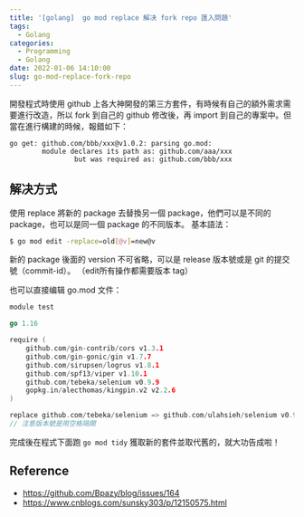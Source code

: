 ```yaml
---
title: '[golang]  go mod replace 解决 fork repo 匯入問題'
tags:
  - Golang
categories:
  - Programming
  - Golang
date: 2022-01-06 14:10:00
slug: go-mod-replace-fork-repo
---
```

開發程式時使用 github 上各大神開發的第三方套件，有時候有自己的額外需求需要進行改造，所以 fork 到自己的 github 修改後，再 import 到自己的專案中。但當在進行構建的時候，報錯如下：
```
go get: github.com/bbb/xxx@v1.0.2: parsing go.mod:
        module declares its path as: github.com/aaa/xxx
                but was required as: github.com/bbb/xxx
```
<!--more-->
## 解决方式
使用 replace 將新的 package 去替換另一個 package，他們可以是不同的 package，也可以是同一個 package 的不同版本。
基本語法：
```bash
$ go mod edit -replace=old[@v]=new@v
```
新的 package 後面的 version 不可省略，可以是 release 版本號或是 git 的提交號（commit-id）。 （edit所有操作都需要版本 tag）

也可以直接编辑 go.mod 文件：
```go
module test

go 1.16

require (
	github.com/gin-contrib/cors v1.3.1
	github.com/gin-gonic/gin v1.7.7
	github.com/sirupsen/logrus v1.8.1
	github.com/spf13/viper v1.10.1
	github.com/tebeka/selenium v0.9.9
	gopkg.in/alecthomas/kingpin.v2 v2.2.6
)

replace github.com/tebeka/selenium => github.com/ulahsieh/selenium v0.9.10-0.20220105013444-c7d3f285d0e7
// 注意版本號是用空格隔開
```
完成後在程式下面跑 `go mod tidy` 獲取新的套件並取代舊的，就大功告成啦！

## Reference
- https://github.com/Bpazy/blog/issues/164
- https://www.cnblogs.com/sunsky303/p/12150575.html